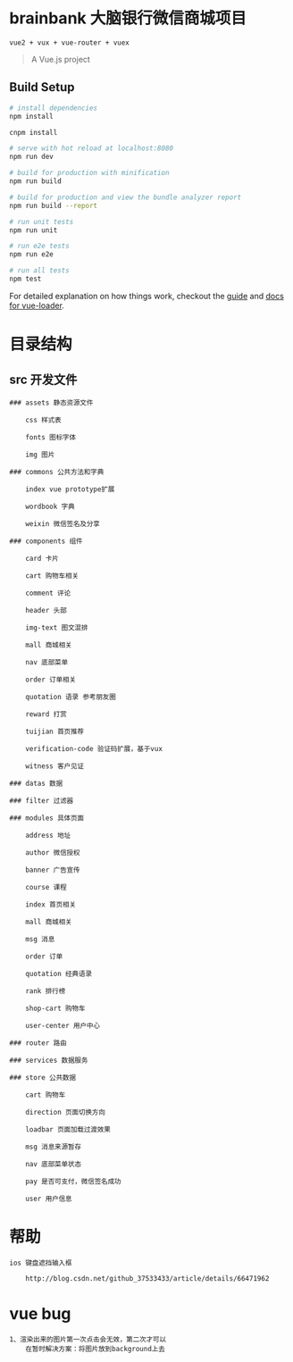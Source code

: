# brainbank 大脑银行微信商城项目

	vue2 + vux + vue-router + vuex

> A Vue.js project

## Build Setup

``` bash
# install dependencies
npm install

cnpm install 

# serve with hot reload at localhost:8080
npm run dev

# build for production with minification
npm run build

# build for production and view the bundle analyzer report
npm run build --report

# run unit tests
npm run unit

# run e2e tests
npm run e2e

# run all tests
npm test
```

For detailed explanation on how things work, checkout the [guide](http://vuejs-templates.github.io/webpack/) and [docs for vue-loader](http://vuejs.github.io/vue-loader).

# 目录结构

## src 开发文件

	### assets 静态资源文件

		css 样式表

		fonts 图标字体

		img 图片

	### commons 公共方法和字典

		index vue prototype扩展

		wordbook 字典

		weixin 微信签名及分享

	### components 组件

		card 卡片

		cart 购物车相关

		comment 评论

		header 头部

		img-text 图文混排

		mall 商城相关

		nav 底部菜单

		order 订单相关

		quotation 语录 参考朋友圈

		reward 打赏

		tuijian 首页推荐

		verification-code 验证码扩展，基于vux

		witness 客户见证

	### datas 数据

	### filter 过滤器

	### modules 具体页面

		address 地址

		author 微信授权

		banner 广告宣传

		course 课程

		index 首页相关

		mall 商城相关

		msg 消息

		order 订单

		quotation 经典语录

		rank 排行榜

		shop-cart 购物车

		user-center 用户中心

	### router 路由

	### services 数据服务

	### store 公共数据

		cart 购物车

		direction 页面切换方向

		loadbar 页面加载过渡效果

		msg 消息来源暂存

		nav 底部菜单状态

		pay 是否可支付，微信签名成功

		user 用户信息



# 帮助

	ios 键盘遮挡输入框

		http://blog.csdn.net/github_37533433/article/details/66471962

# vue bug

	1、渲染出来的图片第一次点击会无效，第二次才可以
		在暂时解决方案：将图片放到background上去